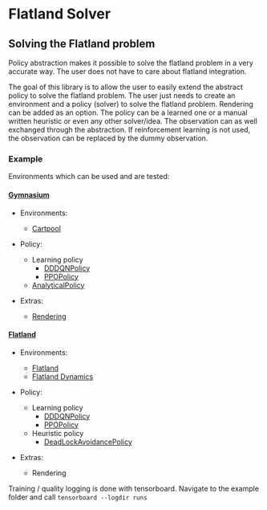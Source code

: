 # Flatland Solver

## Solving the Flatland problem

Policy abstraction makes it possible to solve the flatland problem in a very accurate way. The user does not have to care about flatland integration.

The goal of this library is to allow the user to easily extend the abstract policy to solve the flatland problem. 
The user just needs to create an environment and a policy (solver) to solve the flatland problem. Rendering can be added as an option.
The policy can be a learned one or a manual written heuristic or even any other solver/idea. 
The observation can as well exchanged through the abstraction.
If reinforcement learning is not used, the observation can be replaced by the dummy observation.


### Example

Environments which can be used and are tested:

#### [Gymnasium](https://github.com/Farama-Foundation/Gymnasium) 

- Environments:
    - [Cartpool](https://github.com/aiAdrian/flatland_solver_policy/blob/main/example/gymnasium_cartpool/example_cartpool.py)
    

- Policy:
    - Learning policy
        - [DDDQNPolicy](https://github.com/aiAdrian/flatland_solver_policy/blob/main/policy/learning_policy/dddqn_policy/dddqn_policy.py)
        - [PPOPolicy](https://github.com/aiAdrian/flatland_solver_policy/blob/main/policy/learning_policy/ppo_policy/ppo_agent.py)
    - [AnalyticalPolicy](https://github.com/aiAdrian/flatland_solver_policy/blob/main/example/gymnasium_cartpool/cartpool_analytical_policy.py)
    

- Extras:
    - [Rendering](https://github.com/aiAdrian/flatland_solver_policy/blob/main/example/gymnasium_cartpool/cartpool_renderer.py)


#### [Flatland](https://github.com/flatland-association/flatland-rl)

- Environments:
    - [Flatland](https://github.com/aiAdrian/flatland_solver_policy/blob/main/example/flatland_rail_env/example_flatland.py)
    - [Flatland Dynamics](https://github.com/aiAdrian/flatland_solver_policy/blob/main/example/flatland_dynamics/example_flatland_dynamics.py)
    

- Policy:
    - Learning policy
      - [DDDQNPolicy](https://github.com/aiAdrian/flatland_solver_policy/blob/main/policy/learning_policy/dddqn_policy/dddqn_policy.py)
      - [PPOPolicy](https://github.com/aiAdrian/flatland_solver_policy/blob/main/policy/learning_policy/ppo_policy/ppo_agent.py)
    - Heuristic policy
      - [DeadLockAvoidancePolicy](https://github.com/aiAdrian/flatland_solver_policy/blob/main/policy/heuristic_policy/shortest_path_deadlock_avoidance_policy/deadlock_avoidance_policy.py)
    

- Extras:
    - Rendering
   

Training / quality logging is done with tensorboard. Navigate to the example folder
and call ``tensorboard --logdir runs``
